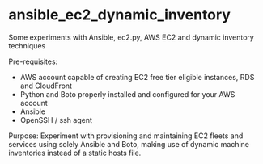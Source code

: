 # ansible_ec2_dynamic_inventory
Some experiments with Ansible, ec2.py, AWS EC2 and dynamic inventory techniques

Pre-requisites:
- AWS account capable of creating EC2 free tier eligible instances, RDS and CloudFront
- Python and Boto properly installed and configured for your AWS account
- Ansible
- OpenSSH / ssh agent

Purpose:
 Experiment with provisioning and maintaining EC2 fleets and services using solely Ansible and Boto, making use of dynamic machine inventories instead of a static hosts file.
